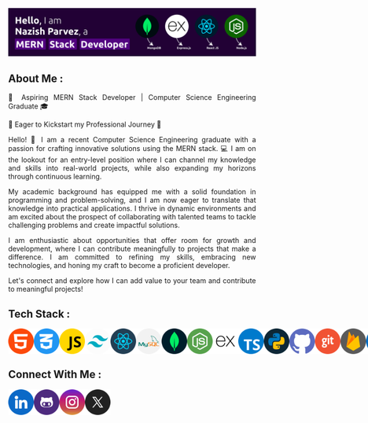 <!-- Banner -->
<div>
<img src="./assets/a.png" alt="banner">
</div>

<!-- About Me -->

<div>

<h2>About Me : </h2>

<div  align= "justify" >
<p>
🚀 Aspiring MERN Stack Developer | Computer Science Engineering Graduate 🎓

🌟 Eager to Kickstart my Professional Journey 🌟

Hello! 👋 I am a recent Computer Science Engineering graduate with a passion for crafting innovative solutions using the MERN stack. 💻 I am on the lookout for an entry-level position where I can channel my knowledge and skills into real-world projects, while also expanding my horizons through continuous learning.

My academic background has equipped me with a solid foundation in programming and problem-solving, and I am now eager to translate that knowledge into practical applications. I thrive in dynamic environments and am excited about the prospect of collaborating with talented teams to tackle challenging problems and create impactful solutions.

I am enthusiastic about opportunities that offer room for growth and development, where I can contribute meaningfully to projects that make a difference. I am committed to refining my skills, embracing new technologies, and honing my craft to become a proficient developer.

Let's connect and explore how I can add value to your team and contribute to meaningful projects!
</p>
</div>

</div>

<!-- Technical Skills -->

<div>

<h2>Tech Stack : </h2>

<div style="display: flex;">

<img src="./assets/1.png" alt="" style="width:52px; height:52px;">
<img src="./assets/2.png" alt="" style="width:52px; height:52px;">
<img src="./assets/3.png" alt="" style="width:52px; height:52px;">
<img src="./assets/4.png" alt="" style="width:52px; height:52px;">
<img src="./assets/5.png" alt="" style="width:52px; height:52px;">
<img src="./assets/6.png" alt="" style="width:52px; height:52px;">
<img src="./assets/7.png" alt="" style="width:52px; height:52px;">
<img src="./assets/8.png" alt="" style="width:52px; height:52px;">
<img src="./assets/9.png" alt="" style="width:52px; height:52px;">
<img src="./assets/10.png" alt="" style="width:52px; height:52px;">
<img src="./assets/11.png" alt="" style="width:52px; height:52px;">
<img src="./assets/12.png" alt="" style="width:52px; height:52px;">
<img src="./assets/13.png" alt="" style="width:52px; height:52px;">
<img src="./assets/14.png" alt="" style="width:52px; height:52px;">
<img src="./assets/15.png" alt="" style="width:52px; height:52px;">
<img src="./assets/16.png" alt="" style="width:52px; height:52px;">
<img src="./assets/17.png" alt="" style="width:52px; height:52px;">
<img src="./assets/18.png" alt="" style="width:52px; height:52px;">

</div>

</div>

<!-- Connect With Me -->

<div>

<h2>Connect With Me : </h2>

<div style="display: flex;">

<a href="https://www.linkedin.com/in/nazishparvez/" target="_blank">
<img src="./assets/linkedin.png" alt="" style="width:52px; height:52px;">
</a>

<a href="https://github.com/nazish-parvez" target="_blank">
<img src="./assets/github.png" alt="" style="width:52px; height:52px;">
</a>

<a href="https://www.instagram.com/nazishhhhhhhhhhhhh?igsh=MW1rN3hnNWFrMXJ2NQ==" target="_blank">
<img src="./assets/instagram.png" style="width:52px; height:52px;">
</a>

<a href="https://x.com/nazish_parvez?t=Xd9zFghc_BYFwHZK4w9JZA&s=09" target="_blank">
<img src="./assets/x.png" style="width:52px; height:52px;">
</a>

</div>

</div>